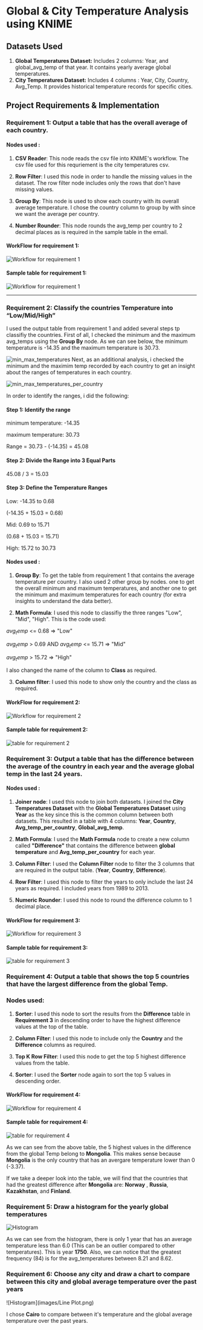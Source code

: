 # Global & City Temperature Analysis using KNIME

## Datasets Used
1. **Global Temperatures Dataset:** Includes 2 columns: Year, and global_avg_temp of that year. It contains yearly average global temperatures.
2. **City Temperatures Dataset:** Includes 4 columns : Year, City, Country, Avg_Temp. It provides historical temperature records for specific cities.

## Project Requirements & Implementation

### Requirement 1: Output a table that has the overall average of each country.
#### Nodes used : 
1. **CSV Reader**: This node reads the csv file into KNIME's workflow. The csv file used for this requriement is the city temperatures csv.


2. **Row Filter**: I used this node in order to handle the missing values in the dataset. The row filter node includes only the rows that don't have missing values.


3. **Group By**: This node is used to show each country with its overall average temperature. I chose the country column to group by with since we want the average per country.


4. **Number Rounder**: This node rounds the avg_temp per country to 2 decimal places as is required in the sample table in the email.

#### WorkFlow for requirement 1:
![Workflow for requirement 1](images/Requirement%201%20workflow.png)



#### Sample table for requirement 1:
![Workflow for requirement 1](images/Requirement%201%20sample%20table.png)



---


### Requirement 2:  Classify the countries Temperature into “Low/Mid/High”


I used the output table from requirement 1 and added several steps tp classifiy the countries.
First of all, I checked the minimum and the maximum avg_temps using the **Group By** node. As we can see below, the minimum temperature is -14.35 and the maximum temperature is 30.73.


![min_max_temperatures](images/min_max_temps.png)
Next, as an additional analysis, i checked the minimum and the maximim temp recorded by each country to get an insight about the ranges of temperatures in each country.


![min_max_temperatures_per_country](images/min_max_per_country.png)

In order to identify the ranges, i did the following: 
#### Step 1: Identify the range
minimum temperature: -14.35


maximum temperature: 30.73


Range = 30.73 - (-14.35) = 45.08

#### Step 2: Divide the Range into 3 Equal Parts
45.08 / 3 = 15.03

#### Step 3: Define the Temperature Ranges


Low: -14.35 to 0.68


(-14.35 + 15.03 = 0.68)


Mid: 0.69 to 15.71


(0.68 + 15.03 = 15.71)


High: 15.72 to 30.73


#### Nodes used :
1. **Group By**: To get the table from requirement 1 that contains the average temperature per country. I also used 2 other group by nodes. one to get the overall minimum and maximum temperatures, and another one to get the minimum and maximum temperatures for each country (for extra insights to understand the data better).


2. **Math Formula**: I used this node to classifiy the three ranges "Low", "Mid", "High". This is the code used:

$avg_temp$ <= 0.68 => "Low"


$avg_temp$ > 0.69 AND $avg_temp$ <= 15.71 => "Mid"


$avg_temp$ > 15.72 => "High"

I also changed the name of the column to **Class** as required.


3. **Column filter**: I used this node to show only the country and the class as required.

#### WorkFlow for requirement 2:
![Workflow for requirement 2](images/Workflow_2.png)


#### Sample table for requirement 2:
![table for requirement 2](images/table_2.png)



### Requirement 3: Output a table that has the difference between the average of the country in each year and the average global temp in the last 24 years.

#### Nodes used :
1. **Joiner node**: I used this node to join both datasets. I joined the **City Temperatures Dataset** with the **Global Temperatures Dataset** using **Year** as the key since this is the common column between both datasets. This resulted in a table with 4 columns: **Year**, **Country**, **Avg_temp_per_country**, **Global_avg_temp**.

2. **Math Formula**: I used the **Math Formula** node to create a new column called **"Difference"** that contains the difference between **global temperature** and **Avg_temp_per_country** for each year.

3. **Column Filter**: I used the **Column Filter** node to filter the 3 columns that are required in the output table. (**Year**, **Country**, **Difference**).

4. **Row Filter**: I used this node to filter the years to only include the last 24 years as required. I included years from 1989 to 2013.

5. **Numeric Rounder**: I used this node to round the difference column to 1 decimal place.

#### WorkFlow for requirement 3:
![Workflow for requirement 3](images/workflow_3.png)


#### Sample table for requirement 3:
![table for requirement 3](images/table_3.png)




### Requirement 4:  Output a table that shows the top 5 countries that have the largest difference from the global Temp.

### Nodes used:

1. **Sorter**: I used this node to sort the results from the **Difference** table in **Requirement 3** in descending order to have the highest difference values at the top of the table.

2. **Column Filter**: I used this node to include only the **Country** and the **Difference** columns as required.

3. **Top K Row Filter**: I used this node to get the top 5 highest difference values from the table.

4. **Sorter**: I used the **Sorter** node again to sort the top 5 values in descending order.


#### WorkFlow for requirement 4:
![Workflow for requirement 4](images/workflow_4.png)


#### Sample table for requirement 4:
![table for requirement 4](images/table_4.png)

As we can see from the above table, the 5 highest values in the difference from the global Temp belong to **Mongolia**. This makes sense because **Mongolia** is the only country that has an avergare temperature lower than 0 (-3.37).



If we take a deeper look into the table, we will find that the countries that had the greatest difference after **Mongolia** are: **Norway** , **Russia**, **Kazakhstan**, and **Finland**.


### Requirement 5: Draw a histogram for the yearly global temperatures
![Histogram](images/Histogram.png)

As we can see from the histogram, there is only 1 year that has an average temperature less than 6.0 (This can be an outlier compared to other temperatures). This is year **1750**. Also, we can notice that the greatest frequency (84) is for the avg_temperatures between 8.21 and 8.62.


### Requirement 6: Choose any city and draw a chart to compare between this city and global average temperature over the past years
![Histogram](images/Line Plot.png)

I chose **Cairo** to compare between it's temperature and the global average temperature over the past years.






